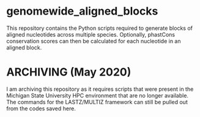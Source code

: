 # genomewide_aligned_blocks
This repository contains the Python scripts required to generate blocks of aligned nucleotides across multiple species. Optionally, phastCons conservation scores can then be calculated for each nucleotide in an aligned block.

# ARCHIVING (May 2020)
I am archiving this repository as it requires scripts that were present in the Michigan State University HPC environment that are no longer available. The commands for the LASTZ/MULTIZ framework can still be pulled out from the codes saved here.
